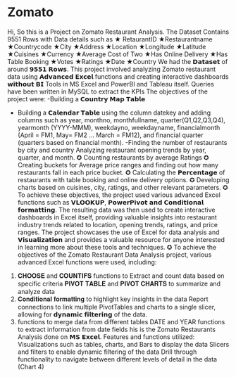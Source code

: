 # Zomato
Hi, So this is a Project on Zomato Restaurant Analysis. The Dataset Contains 9551 Rows with Data details such as
★ RetaurantID
★Restaurantname
★Countrycode
★City
★Address 
★Location
★Longitude
★Latitude
★Cuisines
★Currency
★Average Cost of Two
★Has Online Delivery
★Has Table Booking
★Votes
★Ratings
★Date
★Country
We had the 𝗗𝗮𝘁𝗮𝘀𝗲𝘁 of around 𝟵𝟱𝟱𝟭 𝗥𝗼𝘄𝘀. 
This project involved analyzing Zomato restaurant data using 𝗔𝗱𝘃𝗮𝗻𝗰𝗲𝗱 𝗘𝘅𝗰𝗲𝗹 functions and creating interactive dashboards 𝘄𝗶𝘁𝗵𝗼𝘂𝘁 𝗕𝗜 Tools in MS Excel and PowerBI and Tableau itself. Queries have been written in MySQL to extract the KPIs
The objectives of the project were:
-Building a 𝗖𝗼𝘂𝗻𝘁𝗿𝘆 𝗠𝗮𝗽 𝗧𝗮𝗯𝗹𝗲 
- Building a 𝗖𝗮𝗹𝗲𝗻𝗱𝗮𝗿 𝗧𝗮𝗯𝗹𝗲 using the column datekey and adding columns such as year, monthno, monthfullname, quarter(Q1,Q2,Q3,Q4), yearmonth (YYYY-MMM), weekdayno, weekdayname, financialmonth (April = FM1, May= FM2 … March = FM12), and financial quarter (quarters based on financial month).
-Finding the number of restaurants by city and country Analyzing restaurant opening trends by year, quarter, and month. 
✪ Counting restaurants by average Ratings 
✪ Creating buckets for Average price ranges and finding out how many restaurants fall in each price bucket. 
✪ Calculating the 𝗣𝗲𝗿𝗰𝗲𝗻𝘁𝗮𝗴𝗲 of restaurants with table booking and online delivery options.
✪ Developing charts based on cuisines, city, ratings, and other relevant parameters. 
✪ To achieve these objectives, the project used various advanced Excel functions such as 𝗩𝗟𝗢𝗢𝗞𝗨𝗣, 𝗣𝗼𝘄𝗲𝗿𝗣𝗶𝘃𝗼𝘁 𝗮𝗻𝗱 𝗖𝗼𝗻𝗱𝗶𝘁𝗶𝗼𝗻𝗮𝗹 𝗳𝗼𝗿𝗺𝗮𝘁𝘁𝗶𝗻𝗴. The resulting data was then used to create interactive dashboards in Excel itself, providing valuable insights into restaurant industry trends related to location, opening trends, ratings, and price ranges.
The project showcases the use of Excel for data analysis and 𝗩𝗶𝘀𝘂𝗮𝗹𝗶𝘇𝗮𝘁𝗶𝗼𝗻 and provides a valuable resource for anyone interested in learning more about these tools and techniques.
✪ To achieve the objectives of the Zomato Restaurant Data Analysis project, various advanced Excel functions were used, including:
1) 𝐂𝐇𝐎𝐎𝐒𝐄 and 𝐂𝐎𝐔𝐍𝐓𝐈𝐅𝐒 functions to Extract and count data based on specific criteria 𝐏𝐈𝐕𝐎𝐓 𝐓𝐀𝐁𝐋𝐄 and 𝐏𝐈𝐕𝐎𝐓 𝐂𝐇𝐀𝐑𝐓𝐒 to summarize and analyze data 
2) 𝐂𝐨𝐧𝐝𝐢𝐭𝐢𝐨𝐧𝐚𝐥 𝐟𝐨𝐫𝐦𝐚𝐭𝐭𝐢𝐧𝐠 to highlight key insights in the data Report connections to link multiple PivotTables and charts to a single slicer, allowing for 𝗱𝘆𝗻𝗮𝗺𝗶𝗰 𝗳𝗶𝗹𝘁𝗲𝗿𝗶𝗻𝗴 of the data.
3) functions to merge data from different tables DATE and YEAR functions to extract information from date fields
his is the Zomato Restaurants Analysis done on 𝗠𝗦 𝗘𝘅𝗰𝗲𝗹. 
Features and functions utilized:
Visualizations such as tables, charts, and Bars to display the data Slicers and filters to enable dynamic filtering of the data Drill through functionality to navigate between different levels of detail in the data (Chart 4)
